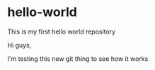 # hello-world
This is my first hello world repository

Hi guys,

I'm testing this new git thing to see how it works
